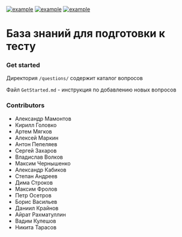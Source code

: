 [![example](https://pp.vk.me/c639516/v639516485/1edb/kAEXw01YMdk.jpg)]()
[![example](https://img.shields.io/badge/status-online-brightgreen.svg)]()
[![example](https://img.shields.io/badge/questions-496-green.svg)]()
# База знаний для подготовки к тесту #
### Get started ###
Директория ```/questions/``` содержит каталог вопросов

Файл ```GetStarted.md``` - инструкция по добавлению новых вопросов

### Contributors ###
* Александр Мамонтов
* Кирилл Головко	
* Артем Мягков	
* Алексей Маркин	
* Антон Пепеляев	
* Сергей Захаров	
* Владислав Волков
* Максим Чернышенко
* Александр Кабиков
* Степан Андреев	
* Дима Строков	
* Максим Фролов	
* Петр Осетров	
* Борис Васильев	
* Даниил Крайнов	
* Айрат Рахматуллин
* Вадим Кулешов
* Никита Тарасов
